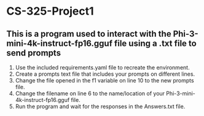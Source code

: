 # CS-325-Project1
## This is a program used to interact with the Phi-3-mini-4k-instruct-fp16.gguf file using a .txt file to send prompts
1. Use the included requirements.yaml file to recreate the environment.
2. Create a prompts text file that includes your prompts on different lines.
3. Change the file opened in the f1 variable on line 10 to the new prompts file.
4. Change the filename on line 6 to the name/location of your Phi-3-mini-4k-instruct-fp16.gguf file.
5. Run the program and wait for the responses in the Answers.txt file.
